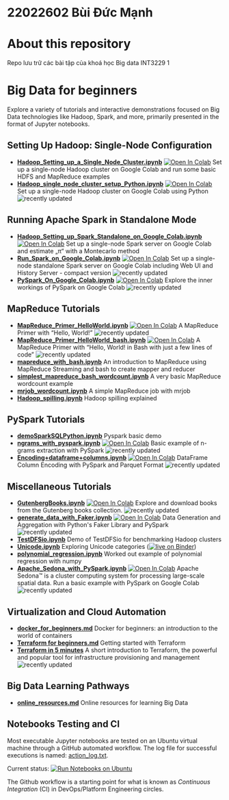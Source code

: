 # **22022602 Bùi Đức Mạnh**

# About this repository
Repo lưu trữ các bài tập của khoá học Big data INT3229 1
# Big Data for beginners

Explore a variety of tutorials and interactive demonstrations focused on Big Data technologies like Hadoop, Spark, and more, primarily presented in the format of Jupyter notebooks.

## Setting Up Hadoop: Single-Node Configuration
  - **[Hadoop_Setting_up_a_Single_Node_Cluster.ipynb](Hadoop_Setting_up_a_Single_Node_Cluster.ipynb)** <a target="_blank" href="https://colab.research.google.com/github/groda/big_data/blob/master/Hadoop_Setting_up_a_Single_Node_Cluster.ipynb">
  <img src="https://colab.research.google.com/assets/colab-badge.svg" alt="Open In Colab"/></a> Set up a single-node Hadoop cluster on Google Colab and run some basic HDFS and MapReduce examples 
  - **[Hadoop_single_node_cluster_setup_Python.ipynb](Hadoop_single_node_cluster_setup_Python.ipynb)** <a target="_blank" href="https://colab.research.google.com/github/groda/big_data/blob/master/Hadoop_single_node_cluster_setup_Python.ipynb"><img src="https://colab.research.google.com/assets/colab-badge.svg" alt="Open In Colab"/></a> Set up a single-node Hadoop cluster on Google Colab using Python ![recently updated](https://github.com/groda/big_data/blob/master/updated.gif?raw=true)

## Running Apache Spark in Standalone Mode
  - **[Hadoop_Setting_up_Spark_Standalone_on_Google_Colab.ipynb](Hadoop_Setting_up_Spark_Standalone_on_Google_Colab.ipynb)** <a target="_blank" href="https://colab.research.google.com/github/groda/big_data/blob/master/Hadoop_Setting_up_Spark_Standalone_on_Google_Colab.ipynb"><img src="https://colab.research.google.com/assets/colab-badge.svg" alt="Open In Colab"/></a> Set up a single-node Spark server on Google Colab and estimate „π“ with a Montecarlo method
  - **[Run_Spark_on_Google_Colab.ipynb](Run_Spark_on_Google_Colab.ipynb)** <a target="_blank" href="https://colab.research.google.com/github/groda/big_data/blob/master/Run_Spark_on_Google_Colab.ipynb"><img src="https://colab.research.google.com/assets/colab-badge.svg" alt="Open In Colab"/></a> Set up a single-node standalone Spark server on Google Colab including Web UI and History Server - compact version ![recently updated](https://github.com/groda/big_data/blob/master/updated.gif?raw=true)
  - **[PySpark_On_Google_Colab.ipynb](PySpark_On_Google_Colab.ipynb)** <a target="_blank" href="https://colab.research.google.com/github/groda/big_data/blob/master/PySparkOnColab.ipynb"><img src="https://colab.research.google.com/assets/colab-badge.svg" alt="Open In Colab"/></a> Explore the inner workings of PySpark on Google Colab ![recently updated](https://github.com/groda/big_data/blob/master/updated.gif?raw=true)

## MapReduce Tutorials
- **[MapReduce_Primer_HelloWorld.ipynb](MapReduce_Primer_HelloWorld.ipynb)** <a target="_blank" href="https://colab.research.google.com/github/groda/big_data/blob/master/MapReduce_Primer_HelloWorld.ipynb"><img src="https://colab.research.google.com/assets/colab-badge.svg" alt="Open In Colab"/></a>  A MapReduce Primer with “Hello, World!” ![recently updated](https://github.com/groda/big_data/blob/master/updated.gif?raw=true)
- **[MapReduce_Primer_HelloWorld_bash.ipynb](MapReduce_Primer_HelloWorld_bash.ipynb)** <a target="_blank" href="https://colab.research.google.com/github/groda/big_data/blob/master/MapReduce_Primer_HelloWorld.ipynb"><img src="https://colab.research.google.com/assets/colab-badge.svg" alt="Open In Colab"/></a>  A MapReduce Primer with “Hello, World! in Bash with just a few lines of code” ![recently updated](https://github.com/groda/big_data/blob/master/updated.gif?raw=true)
- **[mapreduce_with_bash.ipynb](mapreduce_with_bash.ipynb)** An introduction to MapReduce using MapReduce Streaming and bash to create mapper and reducer
- **[simplest_mapreduce_bash_wordcount.ipynb](simplest_mapreduce_bash_wordcount.ipynb)** A very basic MapReduce wordcount example
- **[mrjob_wordcount.ipynb](mrjob_wordcount.ipynb)** A simple MapReduce job with mrjob
- **[Hadoop_spilling.ipynb](Hadoop_spilling.ipynb)** Hadoop spilling explained

## PySpark Tutorials
- **[demoSparkSQLPython.ipynb](demoSparkSQLPython.ipynb)** Pyspark basic demo 
- **[ngrams_with_pyspark.ipynb](ngrams_with_pyspark.ipynb)** <a target="_blank" href="https://colab.research.google.com/github/groda/big_data/blob/master/ngrams_with_pyspark.ipynb"><img src="https://colab.research.google.com/assets/colab-badge.svg" alt="Open In Colab"/></a> Basic example of n-grams extraction with PySpark ![recently updated](https://github.com/groda/big_data/blob/master/updated.gif?raw=true)
- **[Encoding+dataframe+columns.ipynb](Encoding+dataframe+columns.ipynb)**  <a target="_blank" href="https://colab.research.google.com/github/groda/big_data/blob/master/Encoding+dataframe+columns.ipynb"><img src="https://colab.research.google.com/assets/colab-badge.svg" alt="Open In Colab"/></a> DataFrame Column Encoding with PySpark and Parquet Format ![recently updated](https://github.com/groda/big_data/blob/master/updated.gif?raw=true)
  
## Miscellaneous Tutorials
- **[GutenbergBooks.ipynb](GutenbergBooks.ipynb)** <a target="_blank" href="https://colab.research.google.com/github/groda/big_data/blob/master/GutenbergBooks.ipynb"><img src="https://colab.research.google.com/assets/colab-badge.svg" alt="Open In Colab"/></a> Explore and download books from the Gutenberg books collection.  ![recently updated](https://github.com/groda/big_data/blob/master/updated.gif?raw=true) 
- **[generate_data_with_Faker.ipynb](generate_data_with_Faker.ipynb)** <a target="_blank" href="https://colab.research.google.com/github/groda/big_data/blob/master/generate_data_with_Faker.ipynb"><img src="https://colab.research.google.com/assets/colab-badge.svg" alt="Open In Colab"/></a> Data Generation and Aggregation with Python's Faker Library and PySpark ![recently updated](https://github.com/groda/big_data/blob/master/updated.gif?raw=true)
- **[TestDFSio.ipynb](TestDFSio.ipynb)** Demo of TestDFSio for benchmarking Hadoop clusters
- **[Unicode.ipynb](Unicode.ipynb)** Exploring Unicode categories ([![live on Binder](https://mybinder.org/badge_logo.svg)](https://mybinder.org/v2/gh/groda/big_data/master?filepath=Unicode.ipynb))
- **[polynomial_regression.ipynb](polynomial_regression.ipynb)** Worked out example of polynomial regression with numpy
- **[Apache_Sedona_with_PySpark.ipynb](Apache_Sedona_with_PySpark.ipynb)**  <a target="_blank" href="https://colab.research.google.com/github/groda/big_data/blob/master/Apache_Sedona_with_PySpark.ipynb"><img src="https://colab.research.google.com/assets/colab-badge.svg" alt="Open In Colab"/></a>  Apache Sedona™ is a cluster computing system for processing large-scale spatial data. Run a basic example with PySpark on Google Colab ![recently updated](https://github.com/groda/big_data/blob/master/updated.gif?raw=true)


## Virtualization and Cloud Automation 
  - **[docker_for_beginners.md](docker_for_beginners.md)** Docker for beginners: an introduction to the world of containers
  - **[Terraform for beginners.md](terraform_for_beginners.md)** Getting started with Terraform
  - **[Terraform in 5 minutes](Terraform%20in%205%20minutes.md)** A short introduction to Terraform, the powerful and popular tool for infrastructure provisioning and management ![recently updated](https://github.com/groda/big_data/blob/master/updated.gif?raw=true)

## Big Data Learning Pathways
- **[online_resources.md](online_resources.md)** Online resources for learning Big Data

## Notebooks Testing and CI

Most executable Jupyter notebooks are tested on an Ubuntu virtual machine through a GitHub automated workflow. The log file for successful executions is named: [action_log.txt](https://github.com/groda/big_data/blob/master/action_log.txt).

Current status: [![Run Notebooks on Ubuntu](https://github.com/groda/big_data/actions/workflows/run-notebooks.yml/badge.svg)](https://github.com/groda/big_data/actions/workflows/run-notebooks.yml)

The Github workflow is a starting point for what is known as _Continuous Integration_ (CI) in DevOps/Platform Engineering circles.
